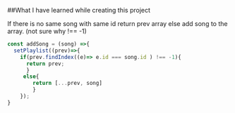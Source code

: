 






##What I have learned while creating this project



If there is no same song with same id return prev array else add song to the array. (not sure why  !== -1)
```javascript
const addSong = (song) =>{
  setPlaylist((prev)=>{
    if(prev.findIndex((e)=> e.id === song.id ) !== -1){
      return prev;
      }
     else{
        return [...prev, song]
        }
    });
}
```
